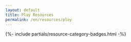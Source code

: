 ```yaml
---
layout: default
title: Play Resources
permalink: /en/resources/play
---
```



{%- include partials/resource-category-badges.html -%}

